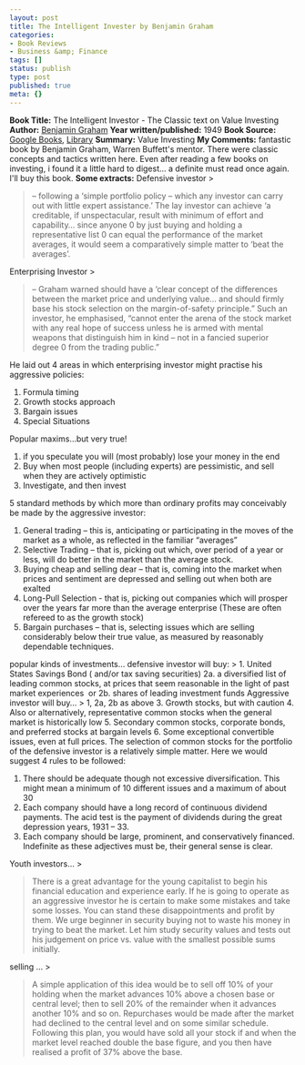 ```yaml
---
layout: post
title: The Intelligent Invester by Benjamin Graham
categories:
- Book Reviews
- Business &amp; Finance
tags: []
status: publish
type: post
published: true
meta: {}
---
```

**Book Title:** The Intelligent Investor - The Classic text on Value Investing **Author:** [Benjamin Graham](http://en.wikipedia.org/wiki/Benjamin_Graham) **Year written/published:** 1949 **Book Source:** [Google Books](http://books.google.com/books?id=OyIuzr8dmfQC&dq=intelligent+investor), [Library](http://vistaweb.nlb.gov.sg/cgi-bin/cw_cgi?fullRecord+7514+3002+12598488+3+0) **Summary:** Value Investing **My Comments:** fantastic book by Benjamin Graham, Warren Buffett's mentor. There were classic concepts and tactics written here. Even after reading a few books on investing, i found it a little hard to digest... a definite must read once again. I'll buy this book. **Some extracts:** Defensive investor >  

> – following a ‘simple portfolio policy – which any investor can carry out with little expert assistance.’ The lay investor can achieve ‘a creditable, if unspectacular, result with minimum of effort and capability… since anyone 0 by just buying and holding a representative list 0 can equal the performance of the market averages, it would seem a comparatively simple matter to ‘beat the averages’.

Enterprising Investor >  

> – Graham warned should have a ‘clear concept of the differences between the market price and underlying value… and should firmly base his stock selection on the margin-of-safety principle.” Such an investor, he emphasised, “cannot enter the arena of the stock market with any real hope of success unless he is armed with mental weapons that distinguish him in kind – not in a fancied superior degree 0 from the trading public.”

He laid out 4 areas in which enterprising investor might practise his aggressive policies:
1. Formula timing
2. Growth stocks approach
3. Bargain issues
4. Special Situations

Popular maxims…but very true!
1. if you speculate you will (most probably) lose your money in the end
2. Buy when most people (including experts) are pessimistic, and sell when they are actively optimistic
3. Investigate, and then invest

5 standard methods by which more than ordinary profits may conceivably be made by the aggressive investor:
1. General trading – this is, anticipating or participating in the moves of the market as a whole, as reflected in the familiar “averages”
2. Selective Trading – that is, picking out which, over period of a year or less, will do better in the market than the average stock.
3. Buying cheap and selling dear – that is, coming into the market when prices and sentiment are depressed and selling out when both are exalted
4. Long-Pull Selection - that is, picking out companies which will prosper over the years far more than the average enterprise (These are often refereed to as the growth stock)
5. Bargain purchases – that is, selecting issues which are selling considerably below their true value, as measured by reasonably dependable techniques.

popular kinds of investments… defensive investor will buy: > 1. United States Savings Bond ( and/or tax saving securities) 2a. a diversified list of leading common stocks, at prices that seem reasonable in the light of past market experiences  or 2b. shares of leading investment funds
Aggressive investor will buy… > 1, 2a, 2b as above 3. Growth stocks, but with caution 4. Also or alternatively, representative common stocks when the general market is historically low 5. Secondary common stocks, corporate bonds, and preferred stocks at bargain levels 6. Some exceptional convertible issues, even at full prices.
The selection of common stocks for the portfolio of the defensive investor is a relatively simple matter. Here we would suggest 4 rules to be followed:
1. There should be adequate though not excessive diversification. This might mean a minimum of 10 different issues and a maximum of about 30
2. Each company should have a long record of continuous dividend payments. The acid test is the payment of dividends during the great depression years, 1931 – 33.
3. Each company should be large, prominent, and conservatively financed. Indefinite as these adjectives must be, their general sense is clear.

Youth investors… >  

> There is a great advantage for the young capitalist to begin his financial education and experience early. If he is going to operate as an aggressive investor he is certain to make some mistakes and take some losses. You can stand these disappointments and profit by them. We urge beginner in security buying not to waste his money in trying to beat the market. Let him study security values and tests out his judgement on price vs. value with the smallest possible sums initially.

selling … >  

> A simple application of this idea would be to sell off 10% of your holding when the market advances 10% above a chosen base or central level; then to sell 20% of the remainder when it advances another 10% and so on. Repurchases would be made after the market had declined to the central level and on some similar schedule. Following this plan, you would have sold all your stock if and when the market level reached double the base figure, and you then have realised a profit of 37% above the base.

